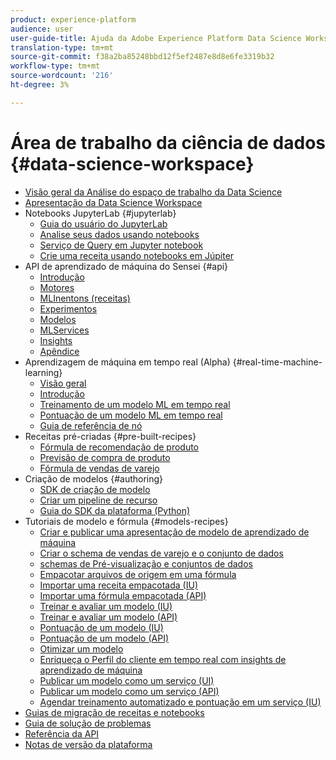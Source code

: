 ```yaml
---
product: experience-platform
audience: user
user-guide-title: Ajuda da Adobe Experience Platform Data Science Workspace
translation-type: tm+mt
source-git-commit: f38a2ba85248bbd12f5ef2487e8d8e6fe3319b32
workflow-type: tm+mt
source-wordcount: '216'
ht-degree: 3%

---
```



# Área de trabalho da ciência de dados {#data-science-workspace}

* [Visão geral da Análise do espaço de trabalho da Data Science](home.md)
* [Apresentação da Data Science Workspace](walkthrough.md)
* Notebooks JupyterLab {#jupyterlab}
   * [Guia do usuário do JupyterLab](jupyterlab/overview.md)
   * [Analise seus dados usando notebooks](jupyterlab/analyze-your-data.md)
   * [Serviço de Query em Jupyter notebook](jupyterlab/query-service.md)
   * [Crie uma receita usando notebooks em Júpiter](jupyterlab/create-a-recipe.md)
* API de aprendizado de máquina do Sensei {#api}
   * [Introdução](api/getting-started.md)
   * [Motores](api/engines.md)
   * [MLInentons (receitas)](api/mlinstances.md)
   * [Experimentos](api/experiments.md)
   * [Modelos](api/models.md)
   * [MLServices](api/mlservices.md)
   * [Insights](api/insights.md)
   * [Apêndice](api/appendix.md)
* Aprendizagem de máquina em tempo real (Alpha) {#real-time-machine-learning}
   * [Visão geral](real-time-machine-learning/home.md)
   * [Introdução](real-time-machine-learning/getting-started.md)
   * [Treinamento de um modelo ML em tempo real](real-time-machine-learning/training-ml-model.md)
   * [Pontuação de um modelo ML em tempo real](real-time-machine-learning/scoring-ml-model.md)
   * [Guia de referência de nó](real-time-machine-learning/node-reference.md)
* Receitas pré-criadas {#pre-built-recipes}
   * [Fórmula de recomendação de produto](pre-built-recipes/product-recommendations.md)
   * [Previsão de compra de produto](pre-built-recipes/product-purchase-prediction.md)
   * [Fórmula de vendas de varejo](pre-built-recipes/retail-sales.md)
* Criação de modelos {#authoring}
   * [SDK de criação de modelo](authoring/sdk.md)
   * [Criar um pipeline de recurso](authoring/feature-pipeline.md)
   * [Guia do SDK da plataforma (Python)](authoring/platform-sdk.md)
* Tutoriais de modelo e fórmula {#models-recipes}
   * [Criar e publicar uma apresentação de modelo de aprendizado de máquina](models-recipes/create-publish-model.md)
   * [Criar o schema de vendas de varejo e o conjunto de dados](models-recipes/create-retails-sales-dataset.md)
   * [schemas de Pré-visualização e conjuntos de dados](models-recipes/preview-schema-data.md)
   * [Empacotar arquivos de origem em uma fórmula](models-recipes/package-source-files-recipe.md)
   * [Importar uma receita empacotada (IU)](models-recipes/import-packaged-recipe-ui.md)
   * [Importar uma fórmula empacotada (API)](models-recipes/import-packaged-recipe-api.md)
   * [Treinar e avaliar um modelo (IU)](models-recipes/train-evaluate-model-ui.md)
   * [Treinar e avaliar um modelo (API)](models-recipes/train-evaluate-model-api.md)
   * [Pontuação de um modelo (IU)](models-recipes/score-model-ui.md)
   * [Pontuação de um modelo (API)](models-recipes/score-model-api.md)
   * [Otimizar um modelo](models-recipes/optimize-model.md)
   * [Enriqueça o Perfil do cliente em tempo real com insights de aprendizado de máquina](models-recipes/enrich-profile.md)
   * [Publicar um modelo como um serviço (UI)](models-recipes/publish-model-service-ui.md)
   * [Publicar um modelo como um serviço (API)](models-recipes/publish-model-service-api.md)
   * [Agendar treinamento automatizado e pontuação em um serviço (IU)](models-recipes/schedule-models-ui.md)
* [Guias de migração de receitas e notebooks](recipe-notebook-migration.md)
* [Guia de solução de problemas](troubleshooting-guide.md)
* [Referência da API](https://www.adobe.io/apis/experienceplatform/home/api-reference.html#!acpdr/swagger-specs/sensei-ml-api.yaml)
* [Notas de versão da plataforma](https://www.adobe.com/go/platform-release-notes-en)